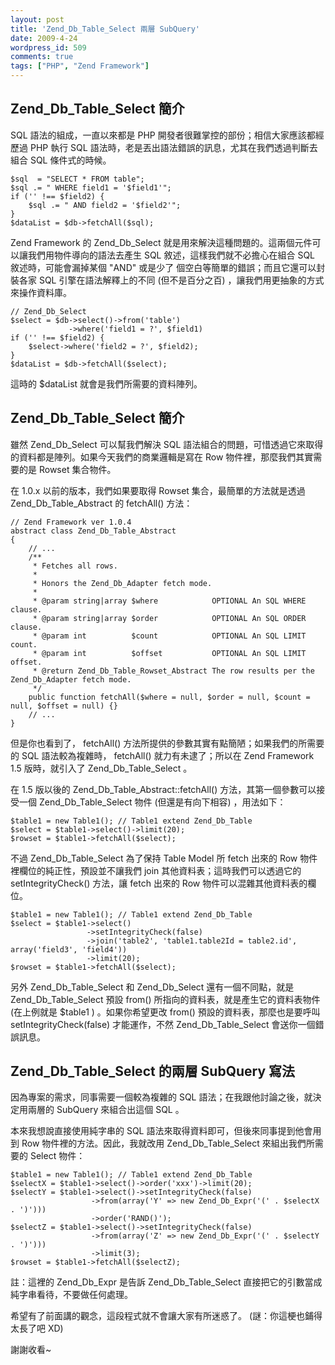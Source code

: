 ```yaml
---
layout: post
title: 'Zend_Db_Table_Select 兩層 SubQuery'
date: 2009-4-24
wordpress_id: 509
comments: true
tags: ["PHP", "Zend Framework"]
---
```


## Zend_Db_Table_Select 簡介

SQL 語法的組成，一直以來都是 PHP 開發者很難掌控的部份；相信大家應該都經歷過 PHP 執行 SQL 語法時，老是丟出語法錯誤的訊息，尤其在我們透過判斷去組合 SQL 條件式的時候。

```
$sql  = "SELECT * FROM table";
$sql .= " WHERE field1 = '$field1'";
if ('' !== $field2) {
    $sql .= " AND field2 = '$field2'";
}
$dataList = $db->fetchAll($sql);

```

<!--more-->

Zend Framework 的 Zend_Db_Select  就是用來解決這種問題的。這兩個元件可以讓我們用物件導向的語法去產生 SQL 敘述，這樣我們就不必擔心在組合 SQL 敘述時，可能會漏掉某個 "AND" 或是少了 個空白等簡單的錯誤；而且它還可以封裝各家 SQL 引擎在語法解釋上的不同 (但不是百分之百) ，讓我們用更抽象的方式來操作資料庫。

```
// Zend_Db_Select
$select = $db->select()->from('table')
             ->where('field1 = ?', $field1)
if ('' !== $field2) {
    $select->where('field2 = ?', $field2);
}
$dataList = $db->fetchAll($select);

```

這時的 $dataList 就會是我們所需要的資料陣列。

## Zend_Db_Table_Select 簡介

雖然 Zend_Db_Select 可以幫我們解決 SQL 語法組合的問題，可惜透過它來取得的資料都是陣列。如果今天我們的商業邏輯是寫在 Row 物件裡，那麼我們其實需要的是 Rowset 集合物件。

在 1.0.x 以前的版本，我們如果要取得 Rowset 集合，最簡單的方法就是透過 Zend_Db_Table_Abstract 的 fetchAll() 方法：

```
// Zend Framework ver 1.0.4
abstract class Zend_Db_Table_Abstract
{
    // ...
    /**
     * Fetches all rows.
     *
     * Honors the Zend_Db_Adapter fetch mode.
     *
     * @param string|array $where            OPTIONAL An SQL WHERE clause.
     * @param string|array $order            OPTIONAL An SQL ORDER clause.
     * @param int          $count            OPTIONAL An SQL LIMIT count.
     * @param int          $offset           OPTIONAL An SQL LIMIT offset.
     * @return Zend_Db_Table_Rowset_Abstract The row results per the Zend_Db_Adapter fetch mode.
     */
    public function fetchAll($where = null, $order = null, $count = null, $offset = null) {}
    // ...
}

```

但是你也看到了， fetchAll() 方法所提供的參數其實有點簡陋；如果我們的所需要的 SQL 語法較為複雜時， fetchAll() 就力有未逮了；所以在 Zend Framework 1.5 版時，就引入了 Zend_Db_Table_Select 。

在 1.5 版以後的 Zend_Db_Table_Abstract::fetchAll() 方法，其第一個參數可以接受一個 Zend_Db_Table_Select 物件 (但還是有向下相容) ，用法如下：

```
$table1 = new Table1(); // Table1 extend Zend_Db_Table
$select = $table1->select()->limit(20);
$rowset = $table1->fetchAll($select);

```

不過 Zend_Db_Table_Select 為了保持 Table Model 所 fetch 出來的 Row 物件裡欄位的純正性，預設並不讓我們 join 其他資料表；這時我們可以透過它的 setIntegrityCheck() 方法，讓 fetch 出來的 Row 物件可以混雜其他資料表的欄位。

```
$table1 = new Table1(); // Table1 extend Zend_Db_Table
$select = $table1->select()
                 ->setIntegrityCheck(false)
                 ->join('table2', 'table1.table2Id = table2.id', array('field3', 'field4'))
                 ->limit(20);
$rowset = $table1->fetchAll($select);

```

另外 Zend_Db_Table_Select 和 Zend_Db_Select 還有一個不同點，就是 Zend_Db_Table_Select 預設 from() 所指向的資料表，就是產生它的資料表物件 (在上例就是 $table1 ) 。如果你希望更改 from() 預設的資料表，那麼也是要呼叫 setIntegrityCheck(false) 才能運作，不然 Zend_Db_Table_Select 會送你一個錯誤訊息。

## Zend_Db_Table_Select 的兩層 SubQuery 寫法

因為專案的需求，同事需要一個較為複雜的 SQL 語法；在我跟他討論之後，就決定用兩層的 SubQuery 來組合出這個 SQL 。

本來我想說直接使用純字串的 SQL 語法來取得資料即可，但後來同事提到他會用到 Row 物件裡的方法。因此，我就改用 Zend_Db_Table_Select 來組出我們所需要的 Select 物件：

```
$table1 = new Table1(); // Table1 extend Zend_Db_Table
$selectX = $table1->select()->order('xxx')->limit(20);
$selectY = $table1->select()->setIntegrityCheck(false)
                  ->from(array('Y' => new Zend_Db_Expr('(' . $selectX . ')')))
                  ->order('RAND()');
$selectZ = $table1->select()->setIntegrityCheck(false)
                  ->from(array('Z' => new Zend_Db_Expr('(' . $selectY . ')')))
                  ->limit(3);
$rowset = $table1->fetchAll($selectZ);

```

註：這裡的 Zend_Db_Expr 是告訴 Zend_Db_Table_Select 直接把它的引數當成純字串看待，不要做任何處理。

希望有了前面講的觀念，這段程式就不會讓大家有所迷惑了。 (謎：你這梗也鋪得太長了吧 XD)

謝謝收看~
